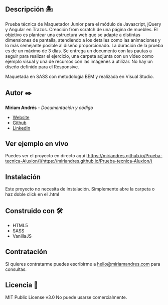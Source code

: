 ## Descripción 🏝

Prueba técnica de Maquetador Junior para el módulo de Javascript, jQuery y Angular en Trazos. Creación from scratch de una página de muebles. El objetivo es plantear una estructura web que se adapte a distintas dimensiones de pantalla, atendiendo a los detalles como las animaciones y lo más semejante posible al diseño proporcionado. La duración de la prueba es de un máximo de 3 días. Se entrega un documento con las pautas a seguir para realizar el ejercicio, una carpeta adjunta con un vídeo como ejemplo visual y una de recursos con las imágenes a utilizar. No hay un diseño definido para el Responsive.

Maquetada en SASS con metodología BEM y realizada en Visual Studio. 

## Autor ✒️
**Miriam Andrés** - *Documentación y código*
* [Website](https://miriamandres.com)
* [Github](https://github.com/miriandres)
* [LinkedIn](www.linkedin.com/in/miriamandresdev)

## Ver ejemplo en vivo 
Puedes ver el proyecto en directo aquí [https://miriandres.github.io/Prueba-tecnica-Aluxion/](https://miriandres.github.io/Prueba-tecnica-Aluxion/)

## Instalación 
Este proyecto no necesita de instalación. Simplemente abre la carpeta o haz doble click en el .html

## Construido con 🛠️
* HTML5
* SASS
* VanillaJS
  
## Contratación
Si quieres contratarme puedes escribirme a hello@miriamandres.com para consultas.

## Licencia 📄
MIT Public License v3.0
No puede usarse comercialmente.